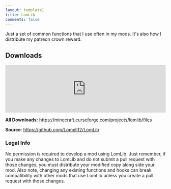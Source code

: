 ```yaml
---
layout: template1
title: LomLib
comments: false
---
```


<p>Just a set of common functions that I use often in my mods. It's also how I distribute my patreon crown reward.</p>

<h2>Downloads</h2>

<p><iframe src="https://www.cfwidget.com/minecraft/mc-mods/lomlib" width="100%" style="border: none;"></iframe></p>

<p><strong>All Downloads:</strong> <a href="https://minecraft.curseforge.com/projects/lomlib/files" target="_blank">https://minecraft.curseforge.com/projects/lomlib/files</a></p>

<p><strong>Source</strong>: <a href="https://github.com/Lomeli12/LomLib" target="_blank">https://github.com/Lomeli12/LomLib</a></p>

<h3>Legal Info</h3>

<p>No permission is required to develop a mod using LomLib. Just remember, if you make any changes to LomLib and do not submit a pull request with those changes, you must distribute your modified copy along side your mod. Also note, changing any existing functions and hooks can break compatibility with other mods that use LomLib unless you create a pull request with those changes.</p>
